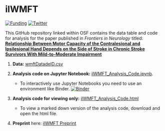 # ilWMFT
[![Funding](https://img.shields.io/badge/NIH-F31HD098796-blue)](https://grantome.com/grant/NIH/F31-HD098796-01)
[![Twitter](https://img.shields.io/twitter/url/https/twitter.com/rinivarg.svg?style=social&label=@rinivarg)](https://twitter.com/rinivarg)<br>

This GitHub repository linked within OSF contains the data table and code for analysis for the paper published in *Frontiers in Neurology* titled: [**Relationship Between Motor Capacity of the Contralesional and Ipsilesional Hand Depends on the Side of Stroke in Chronic Stroke Survivors With Mild-to-Moderate Impairment**](https://doi.org/10.3389/fneur.2019.01340)


1) **Data:** [wmftDatadeID.csv](https://github.com/rinivarg/ilWMFT/blob/master/wmftData_deID.csv)
2) **Analysis code on Jupyter Notebook:** [ilWMFT_Analysis_Code.ipynb](https://github.com/rinivarg/ilWMFT/blob/master/ilWMFT_Analysis_Code.ipynb). 
    - To interactively use Jupyter Notebooks you need to use an environment like Binder. 
[![Binder](https://mybinder.org/badge_logo.svg)](https://mybinder.org/v2/gh/rinivarg/ilWMFT/a37553a?filepath=ilWMFT_Analysis_Code.ipynb)

    
3) **Analysis code for viewing only:** [ilWMFT_Analysis_Code.html](https://github.com/rinivarg/ilWMFT/blob/master/ilWMFT_Analysis_Code.html)
    - To view a marked down version of the analysis code, download and open the html file.
4) **Preprint** here: [ilWMFT Preprint](https://www.biorxiv.org/content/10.1101/635136v2.full)
